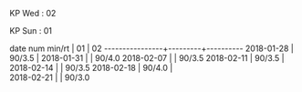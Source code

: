 KP Wed : 02

KP Sun : 01

date num min/rt |    01   |    02 
----------------+---------+----------
2018-01-28      |  90/3.5 | 
2018-01-31      |         |  90/4.0
2018-02-07      |         |  90/3.5
2018-02-11      |  90/3.5 |        
2018-02-14      |         |  90/3.5
2018-02-18      |  90/4.0 |        
2018-02-21      |         |  90/3.0

